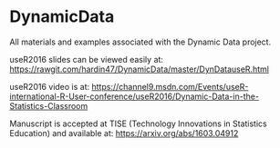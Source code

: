 # DynamicData
All materials and examples associated with the Dynamic Data project.

useR2016 slides can be viewed easily at: https://rawgit.com/hardin47/DynamicData/master/DynDatauseR.html

useR2016 video is at: https://channel9.msdn.com/Events/useR-international-R-User-conference/useR2016/Dynamic-Data-in-the-Statistics-Classroom

Manuscript is accepted at TISE (Technology Innovations in Statistics Education) and available at: https://arxiv.org/abs/1603.04912

